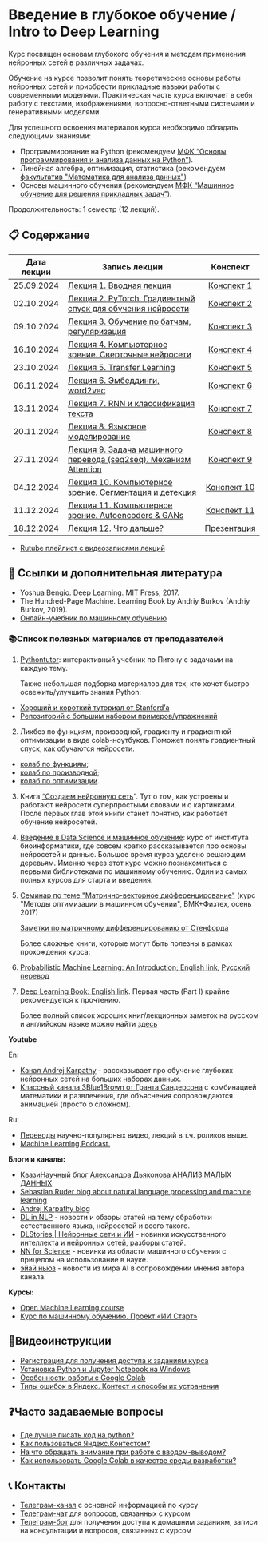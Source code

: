 # Введение в глубокое обучение / Intro to Deep Learning

Курс посвящен основам глубокого обучения и методам применения нейронных сетей в различных задачах.

Обучение на курсе позволит понять теоретические основы работы нейронных сетей и приобрести прикладные навыки работы с современными моделями. Практическая часть курса включает в себя работу с текстами, изображениями, вопросно-ответными системами и генеративными моделями.

Для успешного освоения материалов курса необходимо обладать следующими знаниями:

* Программирование на Python (рекомендуем [МФК “Основы программирования и анализа данных на Python”](https://github.com/MSUcourses/Data-Analysis-with-Python/blob/main/Python/lectures_spring_2023.md)).
* Линейная алгебра, оптимизация, статистика (рекомендуем [факультатив "Математика для анализа данных"](https://github.com/MSUcourses/Data-Analysis-with-Python/tree/main/Math))
* Основы машинного обучения (рекомендуем [МФК “Машинное обучение для решения прикладных задач”](https://github.com/MSUcourses/Data-Analysis-with-Python/blob/main/Machine%20Learning/lectures_spring_2023.md)).

Продолжительность: 1 семестр (12 лекций).

## 📋 Содержание

Дата лекции | Запись лекции | Конспект | 
|:----:|----|:----:|
|25.09.2024| [Лекция 1. Вводная лекция](https://teach-in.ru/lecture/2024-09-25-Artamonov-2) | [Конспект 1](https://colab.research.google.com/drive/13EtO2k1pc-LRNEpiyc4QlukZSANOKiRC?usp=sharing) |
|02.10.2024| [Лекция 2. PyTorch. Градиентный спуск для обучения нейросети](https://teach-in.ru/lecture/2024-10-02-Artamonov-2) | [Конспект 2](https://colab.research.google.com/drive/1T7ETpxt9tWJV2-Z5lZp5P0hGzwkYDUPT) | 
|09.10.2024| [Лекция 3. Обучение по батчам, регуляризация](https://teach-in.ru/lecture/2024-10-09-Artamonov-2) | [Конспект 3](https://colab.research.google.com/drive/1Xx7vfWttf6FabC7OVZOhg63F3CW3RdkI) | 
|16.10.2024| [Лекция 4. Компьютерное зрение. Сверточные нейросети](https://teach-in.ru/lecture/2024-10-16-Artamonov-2) | [Конспект 4](https://colab.research.google.com/drive/16EabDlrFBxOfcg3WADIC9kX51c6YzA4s) | 
|23.10.2024| [Лекция 5. Transfer Learning](https://teach-in.ru/lecture/2024-10-23-Artamonov-2) | [Конспект 5](https://colab.research.google.com/drive/1FgzC6ZwZTnpme5JZKvEYtduGq56A6lBR?usp=sharing) | 
|06.11.2024| [Лекция 6. Эмбеддинги, word2vec](https://teach-in.ru/lecture/2024-11-06-Artamonov-2) | [Конспект 6](https://colab.research.google.com/drive/160u2lVYTMPDPEFpa4ZfYa52YAx9d6xjb) | 
|13.11.2024| [Лекция 7. RNN и классификация текста](https://teach-in.ru/lecture/2024-11-13-Artamonov-2) | [Конспект 7](https://colab.research.google.com/drive/1lpmcAd46ytFA30Pn_X3KNxUJ-hl1eU_7#scrollTo=mB0wDyZjrxKF ) | 
|20.11.2024| [Лекция 8. Языковое моделирование](https://teach-in.ru/lecture/2024-11-20-Artamonov-2) | [Конспект 8](https://colab.research.google.com/drive/15aVdpWAOx_XncukjdvQfQ7JTLX3vtJlE) | 
|27.11.2024| [Лекция 9. Задача машинного перевода (seq2seq). Механизм Attention](https://teach-in.ru/lecture/2024-11-27-Artamonov-2) | [Конспект 9](https://colab.research.google.com/drive/12mrsHR-34pDS5sLpo4CJj2e74U9i1ycf) | 
|04.12.2024| [Лекция 10. Компьютерное зрение. Сегментация и детекция](https://teach-in.ru/lecture/2024-12-04-Artamonov-2) | [Конспект 10](https://colab.research.google.com/drive/1KOrDYLKY6PpHgyDTdIHvAXvNcqGzqAsk) | 
|11.12.2024| [Лекция 11. Компьютерное зрение. Autoencoders & GANs](https://teach-in.ru/lecture/2024-12-11-Artamonov-2) | [Конспект 11](https://colab.research.google.com/drive/1ZGn0jDh5LsC_QYBzJU-pcqXpUNXxDAsT) | 
|18.12.2024| [Лекция 12. Что дальше?](https://teach-in.ru/lecture/2024-12-18-Artamonov-2) | [Презентация](https://docs.google.com/presentation/d/1c1qDZGxXhnJ_puqCIyPysLmgH5TlFZ9z/edit) |

* [Rutube плейлист с видеозаписями лекций](https://rutube.ru/plst/593734)

## 📝 Ссылки и дополнительная литература

* Yoshua Bengio. Deep Learning. MIT Press, 2017.
* The Hundred-Page Machine. Learning Book by Andriy Burkov (Andriy Burkov, 2019).
* [Онлайн-учебник по машинному обучению](https://academy.yandex.ru/dataschool/book)

### 📚Список полезных материалов от преподавателей

1. [Pythontutor](https://pythontutor.ru/): интерактивный учебник по Питону с задачами на каждую тему.

   Также небольшая подборка материалов для тех, кто хочет быстро освежить/улучшить знания Python:

* [Хороший и короткий туториал от Stanford’а](http://cs231n.github.io/python-numpy-tutorial/)
* [Репозиторий с большим набором примеров/упражнений](https://gitlab.erc.monash.edu.au/andrease/Python4Maths/tree/master)

2. Ликбез по функциям, производной, градиенту и градиентной оптимизации в виде colab-ноутбуков. Поможет понять градиентный спуск, как обучаются нейросети. 
* [колаб по функциям](https://colab.research.google.com/drive/1Qc18v4byGmYFqUaJbmMEwRq5MSpmZmuh?usp=sharing);
* [колаб по производной](https://colab.research.google.com/drive/1Etz36ELaIoqOoDR_gbLVn3HsMfxtbK2Q?usp=sharing);
* [колаб по оптимизации](https://colab.research.google.com/drive/1I73AiHtN0XvXCgCMj1oLKZTNw4CRDdTL?usp=sharing).

3. Книга [“Создаем нейронную сеть](https://vk.com/doc44301783_578949209?hash=GF6d6zgN2oXiFi8S66dzZg7eCV3cTi5SZykZoQMTxwD)”. Тут о том, как устроены и работают нейросети суперпростыми словами и с картинками. После первых глав этой книги станет понятно, как работает обучение нейросетей.

4. [Введение в Data Science и машинное обучение](https://stepik.org/course/4852/info): курс от института биоинформатики, где совсем кратко рассказывается про основы нейросетей и данные. Большое время курса уделено решающим деревьям. Именно через этот курс можно познакомиться с первыми библиотеками по машинному обучению. Один из самых полных курсов для старта и введения.

5. [Семинар по теме "Матрично-векторное дифференцирование"](http://www.machinelearning.ru/wiki/images/5/50/MOMO17_Seminar2.pdf) (курс "Методы оптимизации в машинном обучении", ВМК+Физтех, осень 2017)
   
   [Заметки по матричному дифференцированию от Стенфорда](http://cs231n.stanford.edu/vecDerivs.pdf)

   Более сложные книги, которые могут быть полезны в рамках прохождения курса:
1. [Probabilistic Machine Learning: An Introduction; English link](https://probml.github.io/pml-book/book1.html), [Русский перевод](https://dmkpress.com/catalog/computer/data/978-5-93700-119-1/)
2. [Deep Learning Book: English link](https://www.deeplearningbook.org/). Первая часть (Part I) крайне рекомендуется к прочтению.

   Более полный список хороших книг/лекционных заметок на русском и английском языке можно найти [здесь](https://github.com/girafe-ai/ml-course/blob/master/extra_materials.md)


**Youtube**

En:
* [Канал Andrej Karpathy](https://www.youtube.com/@AndrejKarpathy) - рассказывает про обучение глубоких нейронных сетей на больших наборах данных.
* [Классный канала 3Blue1Brown от Гранта Сандерсона](https://youtube.com/c/3blue1brown) с комбинацией математики и развлечения, где объяснения сопровождаются анимацией (просто о сложном).

Ru:
* [Переводы](https://www.youtube.com/@VertDiderScience) научно-популярных видео, лекций в т.ч. роликов выше.
* [Machine Learning Podcast.](https://www.youtube.com/@machinelearningpodcast9502)

**Блоги и каналы:**

* [КвазиНаучный блог Александра Дьяконова АНАЛИЗ МАЛЫХ ДАННЫХ](https://dyakonov.org/ag/)
* [Sebastian Ruder blog about natural language processing and machine learning](https://ruder.io)
* [Andrej Karpathy blog](http://karpathy.github.io)
* [DL in NLP](https://t.me/dlinnlp) - новости и обзоры статей на тему обработки естественного языка, нейросетей и всего такого.
* [DLStories | Нейронные сети и ИИ](https://t.me/dl_stories) - новинки искусственного интеллекта и нейронных сетей, разборы статей.
* [NN for Science](https://t.me/nn_for_science) - новинки из области машинного обучения с прицелом на использование в науке.
* [эйай ньюз](https://t.me/ai_newz) - новости из мира AI в сопровождении мнения автора канала.

**Курсы:**

* [Open Machine Learning course](https://github.com/girafe-ai/ml-course)
* [Курс по машинному обучению. Проект «ИИ Старт»](https://stepik.org/course/125587/promo)

## 🎥Видеоинструкции

* [Регистрация для получения доступа к заданиям курса](https://youtu.be/R1_Xzr3Eyso )
* [Установка Python и Jupyter Notebook на Windows](https://youtu.be/fVu3OjCfVps)
* [Особенности работы с Google Colab ](https://youtu.be/Fbdisx6XUzw)
* [Типы ошибок в Яндекс. Контест и способы их устранения ](https://youtu.be/y3nRM1Wd_3M)

## ❓Часто задаваемые вопросы

* [Где лучше писать код на python?](https://github.com/MSUcourses/Data-Analysis-with-Python/blob/main/Python/instructions/IDE-review.md)
* [Как пользоваться Яндекс.Контестом?](https://github.com/MSUcourses/Data-Analysis-with-Python/blob/main/Python/instructions/yandex_contest.md)
* [На что обращать внимание при работе с вводом-выводом?](https://github.com/MSUcourses/Data-Analysis-with-Python/blob/main/Python/instructions/input-output.md)
* [Как использовать Google Colab в качестве среды разработки?](https://github.com/MSUcourses/Data-Analysis-with-Python/blob/main/Python/instructions/GoogleColab.md)

## 📞 Контакты
* [Телеграм-канал](https://t.me/+p52yYKfqD040NGMy) с основной информацией по курсу
* [Телеграм-чат](https://t.me/+UcXax0tW_3JhZmJi) для вопросов, связанных с курсом
* [Телеграм-бот](https://t.me/msumfk_bot) для получения доступа к домашним заданиям, записи на консультации и вопросов, связанных с курсом
